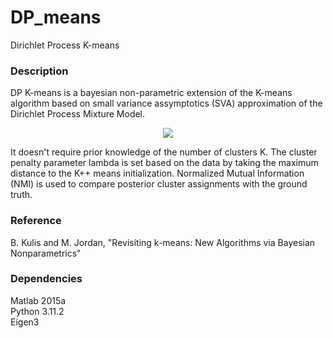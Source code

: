 # DP_means
Dirichlet Process K-means

### Description

DP K-means is a bayesian non-parametric extension of the K-means algorithm based on small variance assymptotics (SVA) approximation of the Dirichlet Process Mixture Model.

<p align="center">
<img src="https://github.com/vsmolyakov/DP_means/blob/master/matlab/figures/dp_means.png?raw=true"/>
</p>

It doesn't require prior knowledge of the number of clusters K. The cluster penalty parameter lambda is set based on the data by taking the maximum distance to the K++ means initialization. Normalized Mutual Information (NMI) is used to compare posterior cluster assignments with the ground truth.

### Reference

B. Kulis and M. Jordan, "Revisiting k-means: New Algorithms via Bayesian Nonparametrics"
 
### Dependencies

Matlab 2015a  
Python 3.11.2  
Eigen3
